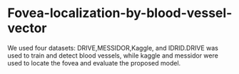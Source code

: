 # Fovea-localization-by-blood-vessel-vector
We used four datasets: DRIVE,MESSIDOR,Kaggle, and IDRID.DRIVE was used to train and detect blood vessels, while kaggle and messidor were used to locate the fovea and evaluate the proposed model.
